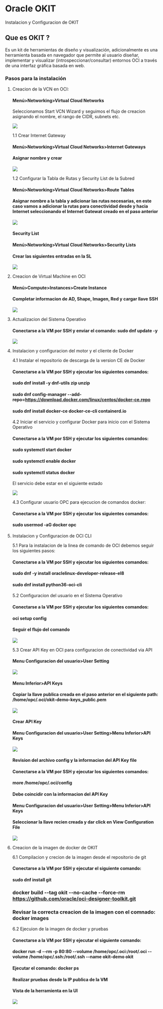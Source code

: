 # Oracle OKIT
Instalacion y Configuracion de OKIT

## Que es OKIT ?

Es un kit de herramientas de diseño y visualización, adicionalmente es una herramienta basada en navegador que permite al usuario diseñar, implementar y visualizar (introspeccionar/consultar) entornos OCI a través de una interfaz gráfica basada en web.

### Pasos para la instalación

1. Creacion de la VCN en OCI:
   #### Menú>Networking>Virtual Cloud Networks
   Seleccionamos Start VCN Wizard y seguimos el flujo de creacion asignando el nombre, el rango de CIDR, subnets etc.
     
   ![](https://github.com/johncdoracle/OKIT/blob/main/Images/Start-Wizard.jpg)


   1.1 Crear Internet Gateway
   #### Menú>Networking>Virtual Cloud Networks>Internet Gateways

   #### Asignar nombre y crear

   ![](https://github.com/johncdoracle/OKIT/blob/main/Images/IGW-create.jpg)
   
   1.2 Configurar la Tabla de Rutas y Security List de la Subred
   #### Menú>Networking>Virtual Cloud Networks>Route Tables

   #### Asignar nombre a la tabla y adicionar las rutas necesarias, en este caso vamos a adicionar la rutas para conectividad desde y hacia Internet seleccionando el Internet Gatewat creado en el paso anterior

   ![](https://github.com/johncdoracle/OKIT/blob/main/Images/RT-create.jpg)

   #### Security List
   #### Menú>Networking>Virtual Cloud Networks>Security Lists
   #### Crear las siguientes entradas en la SL 

   ![](https://github.com/johncdoracle/OKIT/blob/main/Images/SL-create.jpg)

2. Creacion de Virtual Machine en OCI
   #### Menú>Compute>Instances>Create Instance

   #### Completar informacion de AD, Shape, Imagen, Red y cargar llave SSH

   ![](https://github.com/johncdoracle/OKIT/blob/main/Images/VM-create.jpg)


3. Actualizacion del Sistema Operativo
   #### Conectarse a la VM por SSH y enviar el comando: sudo dnf update -y

   ![](https://github.com/johncdoracle/OKIT/blob/main/Images/DNF-update.jpg)

4. Instalacion y configuracion del motor y el cliente de Docker

   4.1 Instalar el repositorio de descarga de la version CE de Docker
   
   #### Conectarse a la VM por SSH y ejecutar los siguientes comandos:

   #### sudo dnf install -y dnf-utils zip unzip
   #### sudo dnf config-manager --add-repo=https://download.docker.com/linux/centos/docker-ce.repo
   #### sudo dnf install docker-ce docker-ce-cli containerd.io

   4.2 Iniciar el servicio y configurar Docker para inicio con el Sistema Operativo

   #### Conectarse a la VM por SSH y ejecutar los siguientes comandos:

   #### sudo systemctl start docker
   #### sudo systemctl enable docker
   #### sudo systemctl status docker

   El servicio debe estar en el siguiente estado

   ![](https://github.com/johncdoracle/OKIT/blob/main/Images/Docker-status.jpg)

   4.3 Configurar usuario OPC para ejecucion de comandos docker:

   #### Conectarse a la VM por SSH y ejecutar los siguientes comandos:
   #### sudo usermod -aG docker opc

5. Instalacion y Configuracion de OCI CLI

   5.1 Para la instalacion de la linea de comando de OCI debemos seguir los siguientes pasos:

   #### Conectarse a la VM por SSH y ejecutar los siguientes comandos:
   #### sudo dnf -y install oraclelinux-developer-release-el8
   #### sudo dnf install python36-oci-cli

   5.2 Configuracion del usuario en el Sistema Operativo

   #### Conectarse a la VM por SSH y ejecutar los siguientes comandos:

   #### oci setup config

   #### Seguir el flujo del comando

   ![](https://github.com/johncdoracle/OKIT/blob/main/Images/API-Key-create-2.jpg)

   5.3 Crear API Key en OCI para configuracion de conectividad via API

   #### Menu Configuracion del usuario>User Setting

   ![](https://github.com/johncdoracle/OKIT/blob/main/Images/API-Key-create-1.jpg)

   #### Menu Inferior>API Keys

   #### Copiar la llave publica creada en el paso anterior en el siguiente path: /home/opc/.oci/okit-demo-keys_public.pem

   ![](https://github.com/johncdoracle/OKIT/blob/main/Images/API-Key-create-3.jpg)

   #### Crear API Key
   #### Menu Configuracion del usuario>User Setting>Menu Inferior>API Keys

    ![](https://github.com/johncdoracle/OKIT/blob/main/Images/API-Key-create-4.jpg)
    
   #### Revision del archivo config y la informacion del API Key file
   #### Conectarse a la VM por SSH y ejecutar los siguientes comandos:
   #### more /home/opc/.oci/config

   #### Debe coincidir con la informacion del API Key
   #### Menu Configuracion del usuario>User Setting>Menu Inferior>API Keys
   #### Seleccionar la llave recien creada y dar click en View Configuration File

   ![](https://github.com/johncdoracle/OKIT/blob/main/Images/API-Key-create-5.jpg)


6. Creacion de la imagen de docker de OKIT

   6.1 Compilacion y crecion de la imagen desde el repositorio de git
   
    #### Conectarse a la VM por SSH y ejecutar el siguiente comando:
    #### sudo dnf install git
    ### docker build --tag okit --no-cache --force-rm https://github.com/oracle/oci-designer-toolkit.git
    ### Revisar la correcta creacion de la imagen con el comnado: docker images

   6.2 Ejecuion de la imagen de docker y pruebas

   #### Conectarse a la VM por SSH y ejecutar el siguiente comando:
   #### docker run -d --rm -p 80:80 --volume /home/opc/.oci:/root/.oci --volume /home/opc/.ssh:/root/.ssh --name okit-demo okit
   #### Ejecutar el comando: docker ps
   #### Realizar pruebas desde la IP publica de la VM
  
   #### Vista de la herramienta en la UI

   ![](https://github.com/johncdoracle/OKIT/blob/main/Images/Okit-demo-run.jpg)

   

   
   
   
   

   

   
   

   

   
   

    

   

   
   

